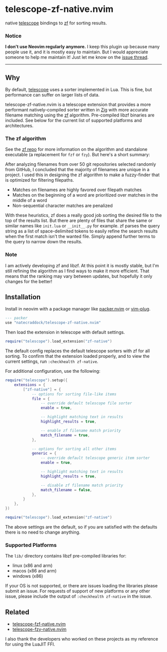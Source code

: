 # telescope-zf-native.nvim

native [telescope](https://github.com/nvim-telescope/telescope.nvim) bindings to
[zf](https://github.com/natecraddock/zf) for sorting results.

### Notice
**I don't use Neovim regularly anymore.** I keep this plugin up because many people use it, and it is mostly easy to maintain. But I would appreciate someone to help me maintain it! Just let me know on the [issue thread](https://github.com/natecraddock/telescope-zf-native.nvim/issues/8).

---

## Why

By default, [telescope](https://github.com/nvim-telescope/telescope.nvim) uses a
sorter implemented in Lua. This is fine, but performance can suffer on larger
lists of data.

telescope-zf-native.nvim is a telescope extension that provides a more
performant natively-compiled sorter written in [Zig](https://ziglang.org) with
more accurate filename matching using the
[zf](https://github.com/natecraddock/zf) algorithm. Pre-compiled libzf binaries
are included. See below for the current list of supported platforms and
architectures.

### The zf algorithm

See the [zf repo](https://github.com/natecraddock/zf) for more information on
the algorithm and standalone executable (a replacement for `fzf` or `fzy`). But
here's a short summary:

After analyzing filenames from over 50 git repositories selected randomly from
GitHub, I concluded that the majority of filenames are unique in a project. I
used this in designing the zf algorithm to make a fuzzy-finder that is optimized
for filtering filepaths.

* Matches on filenames are highly favored over filepath matches
* Matches on the beginning of a word are prioritized over matches in
  the middle of a word
* Non-sequential character matches are penalized

With these heuristics, zf does a really good job sorting the desired file to the
top of the results list. But there are plenty of files that share the same or
similar names like `init.lua` or `__init__.py` for example. zf parses the query
string as a list of space-delimited tokens to easily refine the search results
when the first match isn't the wanted file. Simply append further terms to the
query to narrow down the results.

### Note

I am actively developing zf and libzf. At this point it is mostly stable, but
I'm still refining the algorithm as I find ways to make it more efficient. That
means that the ranking may vary between updates, but hopefully it only changes
for the better!

## Installation

Install in neovim with a package manager like
[packer.nvim](https://github.com/wbthomason/packer.nvim) or
[vim-plug](https://github.com/junegunn/vim-plug).

```lua
--- packer
use "natecraddock/telescope-zf-native.nvim"
```

Then load the extension in telescope with default settings.

```lua
require("telescope").load_extension("zf-native")
```

The default config replaces the default telescope sorters with zf for all
sorting. To confirm that the extension loaded properly, and to view the current
settings, run `:checkhealth zf-native`.

For additional configuration, use the following:

```lua
require("telescope").setup({
    extensions = {
        ["zf-native"] = {
            -- options for sorting file-like items
            file = {
                -- override default telescope file sorter
                enable = true,

                -- highlight matching text in results
                highlight_results = true,

                -- enable zf filename match priority
                match_filename = true,
            },

            -- options for sorting all other items
            generic = {
                -- override default telescope generic item sorter
                enable = true,

                -- highlight matching text in results
                highlight_results = true,

                -- disable zf filename match priority
                match_filename = false,
            },
        }
    },
})

require("telescope").load_extension("zf-native")
```

The above settings are the default, so if you are satisfied with the defaults
there is no need to change anything.

### Supported Platforms

The `lib/` directory contains libzf pre-compiled libraries for:
* linux (x86 and arm)
* macos (x86 and arm)
* windows (x86)

If your OS is not supported, or there are issues loading the libraries please
submit an issue. For requests of support of new platforms or any other issue,
please include the output of `:checkhealth zf-native` in the issue.

## Related

* [telescope-fzf-native.nvim](https://github.com/nvim-telescope/telescope-fzf-native.nvim)
* [telescope-fzy-native.nvim](https://github.com/nvim-telescope/telescope-fzy-native.nvim)

I also thank the developers who worked on these projects as my reference for
using the LuaJIT FFI.
